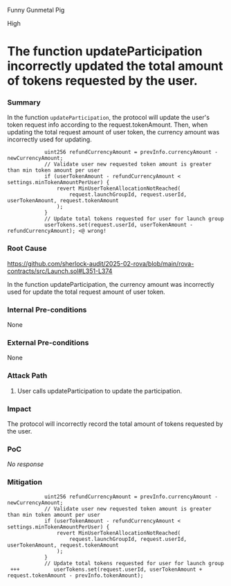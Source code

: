 Funny Gunmetal Pig

High

# The function updateParticipation incorrectly updated the total amount of tokens requested by the user.

### Summary

In the function `updateParticipation`, the protocol will update the user's token request info according to the request.tokenAmount. Then, when updating the total request amount of user token, the currency amount was incorrectly used for updating.

```solidity
            uint256 refundCurrencyAmount = prevInfo.currencyAmount - newCurrencyAmount; 
            // Validate user new requested token amount is greater than min token amount per user
            if (userTokenAmount - refundCurrencyAmount < settings.minTokenAmountPerUser) { 
                revert MinUserTokenAllocationNotReached(
                    request.launchGroupId, request.userId, userTokenAmount, request.tokenAmount
                );
            }
            // Update total tokens requested for user for launch group
            userTokens.set(request.userId, userTokenAmount - refundCurrencyAmount); <@ wrong!
```

### Root Cause

https://github.com/sherlock-audit/2025-02-rova/blob/main/rova-contracts/src/Launch.sol#L351-L374

In the function updateParticipation, the currency amount was incorrectly used for update the total request amount of user token.

### Internal Pre-conditions

None

### External Pre-conditions

None

### Attack Path

1. User calls updateParticipation to update the participation.

### Impact

The protocol will incorrectly record the total amount of tokens requested by the user. 

### PoC

_No response_

### Mitigation

```solidity
            uint256 refundCurrencyAmount = prevInfo.currencyAmount - newCurrencyAmount; 
            // Validate user new requested token amount is greater than min token amount per user
            if (userTokenAmount - refundCurrencyAmount < settings.minTokenAmountPerUser) { 
                revert MinUserTokenAllocationNotReached(
                    request.launchGroupId, request.userId, userTokenAmount, request.tokenAmount
                );
            }
            // Update total tokens requested for user for launch group
 +++           userTokens.set(request.userId, userTokenAmount + request.tokenAmount - prevInfo.tokenAmount); 
```